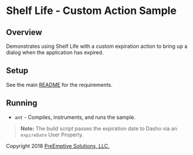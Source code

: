 # Shelf Life - Custom Action Sample

## Overview

Demonstrates using Shelf Life with a custom expiration action to bring up a dialog when the application has expired.

## Setup

See the main [README](../README.md) for the requirements.

## Running

* `ant` - Compiles, instruments, and runs the sample.

>**Note:** The build script passes the expiration date to Dasho via an `expireDate` User Property.

Copyright 2018 [PreEmptive Solutions, LLC.](https://www.preemptive.com)
